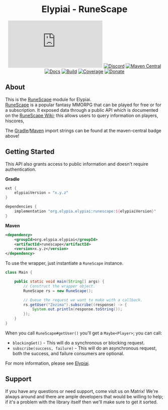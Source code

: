 <div align="center">

# Elypiai - RuneScape
[![Matrix]][matrix-community] [![Discord]][discord-guild] [![Maven Central]][maven-page] [![Docs]][documentation] [![Build]][gitlab] [![Coverage]][gitlab] [![Donate]][elypia-donate]
</div>

## About
This is the [RuneScape] module for Elypiai.  
[RuneScape] is a popular fantasy MMORPG that can be played for free or for a 
subscription. It exposed data through a public API which is documented on the
[RuneScape Wiki][runescape-api]; this allows users to query information on 
players, hiscores, 

The [Gradle]/[Maven] import strings can be found at the maven-central badge above!

## Getting Started
This API also grants access to public information and doesn't require authentication.

**Gradle**
```gradle
ext {
    elypiaiVersion = "x.y.z"
}

dependencies {
    implementation "org.elypia.elypiai:runescape:${elypiaiVersion}"
}
```

**Maven**
```xml
<dependency>
    <groupId>org.elypia.elypiai</groupId>
    <artifactId>runescape</artifactId>
    <version>x.y.z</version>
</dependency>
```

To use the wrapper, just instantiate a `RuneScape` instance.

```java
class Main {

    public static void main(String[] args) {
        // Construct the wrapper object.
        RuneScape rs = new RuneScape();

        // Queue the request we want to make with a callback.
        rs.getUser("Zezima").subscribe((response) -> {
            System.out.println(response.toString());
        });
    }
}
```

When you call `RuneScape#getUser()` you'll get a `Maybe<Player>`; you can call:
* `blockingGet()` - This will do a synchronous or blocking request.
* `subscribe(success, failure)` - This will do an asynchronous request, both the success, and failure consumers are optional.

For more information, please see [Elypiai].

## Support
If you have any questions or need support, come visit us on Matrix! We're always around and there are
ample developers that would be willing to help; if it's a problem with the library itself then we'll
make sure to get it sorted.

[matrix-community]: https://matrix.to/#/+elypia:matrix.org "Matrix Invite"
[discord-guild]: https://discord.gg/hprGMaM "Discord Invite"
[maven-page]: https://search.maven.org/artifact/org.elypia.elypiai/cleverbot "Maven Central"
[documentation]: https://elypia.gitlab.io/elypiai/com/elypia/elypiai/cleverbot/package-summary.html "Documentation"
[gitlab]: https://gitlab.com/Elypia/elypiai/commits/master "Repository on GitLab"
[elypia-donate]: https://elypia.org/donate "Donate to Elypia"
[Gradle]: https://gradle.org/ "Depend via Gradle"
[Maven]: https://maven.apache.org/ "Depend via Maven"
[RuneScape]: https://www.runescape.com/community
[runescape-api]: https://runescape.wiki/w/Application_programming_interface
[Elypiai]: https://gitlab.com/Elypia/elypiai "Elypiai Repository"

[Matrix]: https://img.shields.io/matrix/elypia:matrix.org?logo=matrix "Matrix Shield"
[Discord]: https://discord.com/api/guilds/184657525990359041/widget.png "Discord Shield"
[Maven Central]: https://img.shields.io/maven-central/v/org.elypia.elypiai/cleverbot "Download Shield"
[Docs]: https://img.shields.io/badge/docs-elypiai-blue.svg "Documentation Shield"
[Build]: https://gitlab.com/Elypia/elypiai/badges/master/pipeline.svg "GitLab Build Shield"
[Coverage]: https://gitlab.com/Elypia/elypiai/badges/master/coverage.svg "GitLab Coverage Shield"
[Donate]: https://img.shields.io/badge/donate-elypia-blueviolet "Donate Shield"
